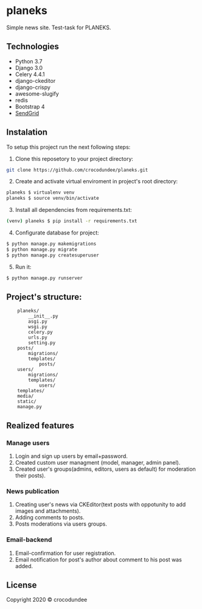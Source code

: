 # planeks
Simple news site. Test-task for PLANEKS.

## Technologies
  + Python 3.7
  + Django 3.0
  + Celery 4.4.1
  + django-ckeditor
  + django-crispy
  + awesome-slugify
  + redis
  + Bootstrap 4
  + [SendGrid](https://sendgrid.com)

## Instalation
To setup this project run the next following steps:
1. Clone this reposetory to your project directory:
```bash
git clone https://github.com/crocodundee/planeks.git
```
2. Create and activate virtual enviroment in project's root directory:
```bash
planeks $ virtualenv venv
planeks $ source venv/bin/activate
```
3. Install all dependencies from requirements.txt:
```bash
(venv) planeks $ pip install -r requirements.txt
```
4. Configurate database for project:
```bash
$ python manage.py makemigrations
$ python manage.py migrate
$ python manage.py createsuperuser
```
5. Run it:
```bash
$ python manage.py runserver
```
## Project's structure:
        planeks/
            __init__.py          
            asgi.py              
            wsgi.py
            celery.py
            urls.py
            setting.py
        posts/
            migrations/
            templates/
                posts/
        users/
            migrations/
            templates/
                users/
        templates/
        media/
        static/
        manage.py

## Realized features
### Manage users
1. Login and sign up users by email+password.
2. Created custom user managment (model, manager, admin panel).
3. Created user's groups(admins, editors, users as default) for moderation their posts).
### News publication
1. Creating user's news via CKEditor(text posts with oppotunity to add images and attachments).
2. Adding comments to posts.
3. Posts moderations via users groups.
### Email-backend
1. Email-confirmation for user registration.
2. Email notification for post's author about comment to his post was added.

## License
Copyright 2020 &copy; crocodundee
